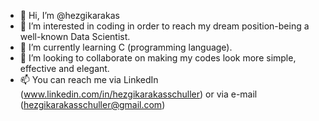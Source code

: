 - 👋 Hi, I’m @hezgikarakas
- 👀 I’m interested in coding in order to reach my dream position-being a well-known Data Scientist.
- 🌱 I’m currently learning C (programming language).
- 🧠  I’m looking to collaborate on making my codes look more simple, effective and elegant.
- 📫 You can reach me via LinkedIn (www.linkedin.com/in/hezgikarakasschuller) or via e-mail (hezgikarakasschuller@gmail.com)

<!---
hezgikarakas/hezgikarakas is a ✨ special ✨ repository because its `README.md` (this file) appears on your GitHub profile.
You can click the Preview link to take a look at your changes.
--->
